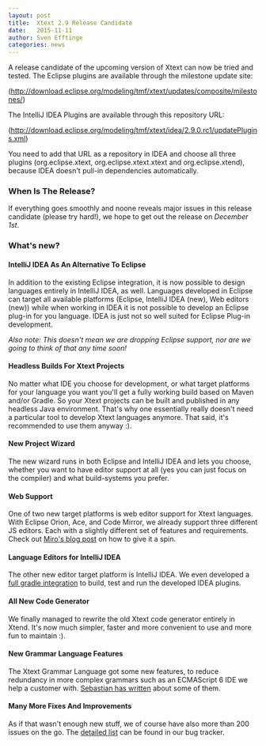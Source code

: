 ```yaml
---
layout: post
title:  Xtext 2.9 Release Candidate
date:   2015-11-11
author: Sven Efftinge
categories: news
---
```


A release candidate of the upcoming version of Xtext can now be tried and tested. 
The Eclipse plugins are available through the milestone update site:

  (http://download.eclipse.org/modeling/tmf/xtext/updates/composite/milestones/)
  
The IntelliJ IDEA Plugins are available through this repository URL:

  (http://download.eclipse.org/modeling/tmf/xtext/idea/2.9.0.rc1/updatePlugins.xml)
  
You need to add that URL as a repository in IDEA and choose all three plugins (org.eclipse.xtext, org.eclipse.xtext.xtext and org.eclipse.xtend),
because IDEA doesn't pull-in dependencies automatically.

### When Is The Release?

If everything goes smoothly and noone reveals major issues in this release candidate (please try hard!), 
we hope to get out the release on _December 1st_.
  
### What's new?

#### IntelliJ IDEA As An Alternative To Eclipse
In addition to the existing Eclipse integration, it is now possible to design languages entirely in IntelliJ IDEA, as well.
Languages developed in Eclipse can target all available platforms (Eclipse, IntelliJ IDEA (new), Web editors (new)) while when
working in IDEA it is not possible to develop an Eclipse plug-in for you language. IDEA is just not so well suited for Eclipse Plug-in development.

_Also note: This doesn't mean we are dropping Eclipse support, nor are we going to think of that any time soon!_

#### Headless Builds For Xtext Projects
No matter what IDE you choose for development, or what target platforms for your language you want you'll get a fully working build based on Maven and/or Gradle.
So your Xtext projects can be built and published in any headless Java environment. That's why one essentially really doesn't need a particular
tool to develop Xtext languages anymore. That said, it's recommended to use them anyway :).

#### New Project Wizard
The new wizard runs in both Eclipse and IntelliJ IDEA and lets you choose, whether you want to have 
editor support at all (yes you can just focus on the compiler) and what build-systems you prefer.

#### Web Support
One of two new target platforms is web editor support for Xtext languages. With Eclipse Orion, Ace, and Code Mirror, we already support three different JS editors.
Each with a slightly different set of features and requirements. Check out [Miro's blog post](http://spoenemann.blogspot.de/2015/05/editing-dsls-in-web-browser.html) on how to give it a spin.

#### Language Editors for IntelliJ IDEA
The other new editor target platform is IntelliJ IDEA. We even developed a [full gradle integration](https://github.com/xtext/xtext-gradle-plugin/tree/master/xtext-idea-gradle-plugin) to build, test and run
the developed IDEA plugins.

#### All New Code Generator
We finally managed to rewrite the old Xtext code generator entirely in Xtend.
It's now much simpler, faster and more convenient to use and more fun to maintain :).

#### New Grammar Language Features
The Xtext Grammar Language got some new features, to reduce redundancy in more complex grammars such as an ECMAScript 6 IDE
we help a customer with. [Sebastian has written](http://zarnekow.blogspot.de) about some of them.

#### Many More Fixes And Improvements
As if that wasn't enough new stuff, we of course have also more than 200 issues on the go.
The [detailed list](https://bugs.eclipse.org/bugs/buglist.cgi?bug_status=RESOLVED&bug_status=VERIFIED&bug_status=CLOSED&f0=OP&f1=OP&f3=CP&f4=CP&j1=OR&list_id=13155507&query_format=advanced&status_whiteboard=v2.9&status_whiteboard_type=allwordssubstr) can be found in our bug tracker.


